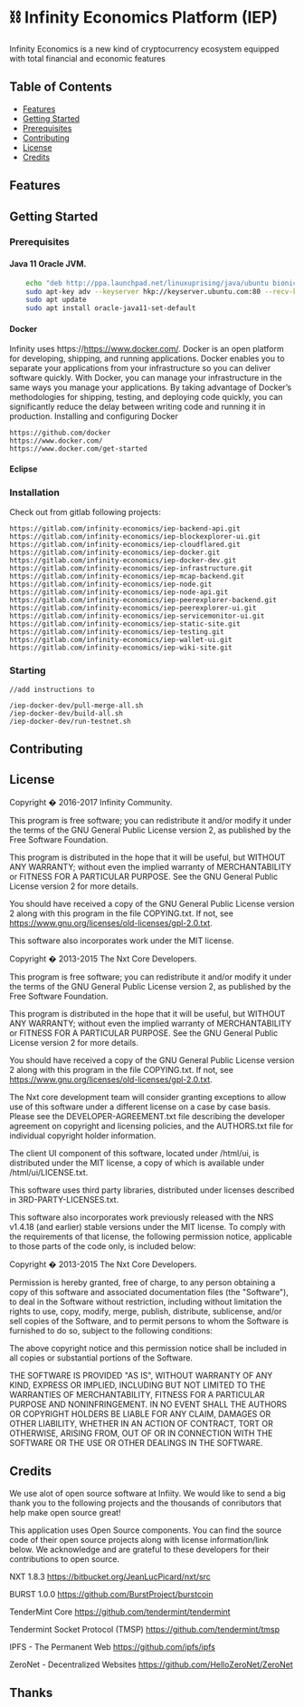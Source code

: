 # ⛓️ Infinity Economics Platform (IEP)
Infinity Economics is a new kind of cryptocurrency ecosystem equipped with total financial and economic features

## Table of Contents
- [Features](#features)
- [Getting Started](#getting-started)
- [Prerequisites](#prerequisites)
- [Contributing](#contributing)
- [License](#license)
- [Credits](#credits)


## Features

## Getting Started
### Prerequisites
#### Java 11 Oracle JVM.
```bash
	echo "deb http://ppa.launchpad.net/linuxuprising/java/ubuntu bionic main" | sudo tee /etc/apt/sources.list.d/linuxuprising-java.list
	sudo apt-key adv --keyserver hkp://keyserver.ubuntu.com:80 --recv-keys 73C3DB2A
	sudo apt update
	sudo apt install oracle-java11-set-default
```
#### Docker

Infinity uses https://https://www.docker.com/.
Docker is an open platform for developing, shipping, and running applications. Docker enables you to separate your applications from your infrastructure so you can deliver software quickly. With Docker, you can manage your infrastructure in the same ways you manage your applications. By taking advantage of Docker’s methodologies for shipping, testing, and deploying code quickly, you can significantly reduce the delay between writing code and running it in production.
Installing and configuring Docker

	https://github.com/docker
	https://www.docker.com/
	https://www.docker.com/get-started

#### Eclipse


### Installation
Check out from gitlab following projects:

	https://gitlab.com/infinity-economics/iep-backend-api.git
	https://gitlab.com/infinity-economics/iep-blockexplorer-ui.git
	https://gitlab.com/infinity-economics/iep-cloudflared.git
	https://gitlab.com/infinity-economics/iep-docker.git
	https://gitlab.com/infinity-economics/iep-docker-dev.git
	https://gitlab.com/infinity-economics/iep-infrastructure.git
	https://gitlab.com/infinity-economics/iep-mcap-backend.git
	https://gitlab.com/infinity-economics/iep-node.git
	https://gitlab.com/infinity-economics/iep-node-api.git
	https://gitlab.com/infinity-economics/iep-peerexplorer-backend.git
	https://gitlab.com/infinity-economics/iep-peerexplorer-ui.git
	https://gitlab.com/infinity-economics/iep-servicemonitor-ui.git
	https://gitlab.com/infinity-economics/iep-static-site.git
	https://gitlab.com/infinity-economics/iep-testing.git
	https://gitlab.com/infinity-economics/iep-wallet-ui.git
	https://gitlab.com/infinity-economics/iep-wiki-site.git
 
### Starting

	//add instructions to 
	
	/iep-docker-dev/pull-merge-all.sh
	/iep-docker-dev/build-all.sh
	/iep-docker-dev/run-testnet.sh
	 

## Contributing

## License
Copyright � 2016-2017 Infinity Community.

This program is free software; you can redistribute it and/or
modify it under the terms of the GNU General Public License version 2,
as published by the Free Software Foundation.

This program is distributed in the hope that it will be useful,
but WITHOUT ANY WARRANTY; without even the implied warranty of
MERCHANTABILITY or FITNESS FOR A PARTICULAR PURPOSE. See the
GNU General Public License version 2 for more details.

You should have received a copy of the GNU General Public License version 2
along with this program in the file COPYING.txt. If not, see
<https://www.gnu.org/licenses/old-licenses/gpl-2.0.txt>.

This software also incorporates work under the MIT license.


Copyright � 2013-2015 The Nxt Core Developers.


This program is free software; you can redistribute it and/or
modify it under the terms of the GNU General Public License version 2,
as published by the Free Software Foundation.

This program is distributed in the hope that it will be useful,
but WITHOUT ANY WARRANTY; without even the implied warranty of
MERCHANTABILITY or FITNESS FOR A PARTICULAR PURPOSE. See the
GNU General Public License version 2 for more details.

You should have received a copy of the GNU General Public License version 2
along with this program in the file COPYING.txt. If not, see
<https://www.gnu.org/licenses/old-licenses/gpl-2.0.txt>.


The Nxt core development team will consider granting exceptions to allow use of
this software under a different license on a case by case basis. Please see the
DEVELOPER-AGREEMENT.txt file describing the developer agreement on copyright
and licensing policies, and the AUTHORS.txt file for individual copyright holder
information.

The client UI component of this software, located under /html/ui, is distributed
under the MIT license, a copy of which is available under /html/ui/LICENSE.txt.

This software uses third party libraries, distributed under licenses described
in 3RD-PARTY-LICENSES.txt.

This software also incorporates work previously released with the NRS v1.4.18
(and earlier) stable versions under the MIT license. To comply with the
requirements of that license, the following permission notice, applicable to
those parts of the code only, is included below:


   Copyright � 2013-2015 The Nxt Core Developers.

   Permission is hereby granted, free of charge, to any person obtaining a copy
   of this software and associated documentation files (the "Software"), to deal
   in the Software without restriction, including without limitation the rights
   to use, copy, modify, merge, publish, distribute, sublicense, and/or sell
   copies of the Software, and to permit persons to whom the Software is
   furnished to do so, subject to the following conditions:

   The above copyright notice and this permission notice shall be included in
   all copies or substantial portions of the Software.

   THE SOFTWARE IS PROVIDED "AS IS", WITHOUT WARRANTY OF ANY KIND, EXPRESS OR
   IMPLIED, INCLUDING BUT NOT LIMITED TO THE WARRANTIES OF MERCHANTABILITY,
   FITNESS FOR A PARTICULAR PURPOSE AND NONINFRINGEMENT. IN NO EVENT SHALL THE
   AUTHORS OR COPYRIGHT HOLDERS BE LIABLE FOR ANY CLAIM, DAMAGES OR OTHER
   LIABILITY, WHETHER IN AN ACTION OF CONTRACT, TORT OR OTHERWISE, ARISING FROM,
   OUT OF OR IN CONNECTION WITH THE SOFTWARE OR THE USE OR OTHER DEALINGS IN
   THE SOFTWARE.


## Credits
We use alot of open source software at Infiity. We would like to send a big thank you to the 
following projects and the thousands of conributors that help make open source great!

This application uses Open Source components. You can find the source code of their open source 
projects along with license information/link below. We acknowledge and are grateful to these 
developers for their contributions to open source.

NXT 1.8.3
https://bitbucket.org/JeanLucPicard/nxt/src

BURST 1.0.0
https://github.com/BurstProject/burstcoin

TenderMint Core
https://github.com/tendermint/tendermint

Tendermint Socket Protocol (TMSP)
https://github.com/tendermint/tmsp

IPFS - The Permanent Web
https://github.com/ipfs/ipfs

ZeroNet - Decentralized Websites 
https://github.com/HelloZeroNet/ZeroNet

## Thanks